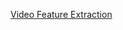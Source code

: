 [Video Feature Extraction](Video_Audio_SentimentAnalysis/blob/main/RAVDESS_HTML_Notebooks/1_Video_Feature_Extraction_3DHOG.html)
